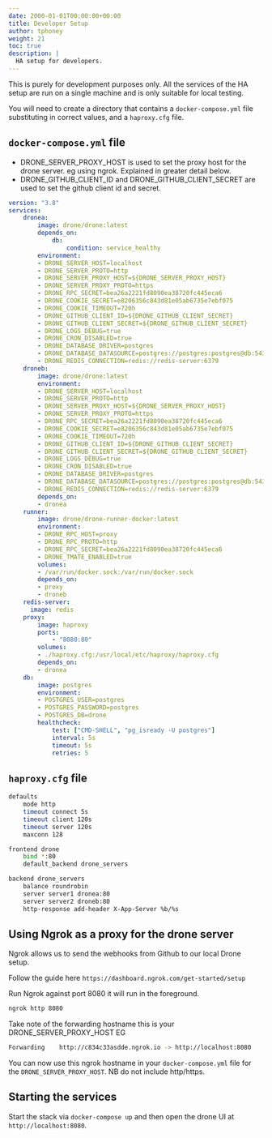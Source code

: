 ```yaml
---
date: 2000-01-01T00:00:00+00:00
title: Developer Setup
author: tphoney
weight: 21
toc: true
description: |
  HA setup for developers.
---
```


This is purely for development purposes only. All the services of the HA setup are run on a single machine and is only suitable for local testing.

You will need to create a directory that contains a `docker-compose.yml` file substituting in correct values, and a `haproxy.cfg` file.

## `docker-compose.yml` file

- DRONE_SERVER_PROXY_HOST is used to set the proxy host for the drone server. eg using ngrok. Explained in greater detail below.
- DRONE_GITHUB_CLIENT_ID and DRONE_GITHUB_CLIENT_SECRET are used to set the github client id and secret.

```yaml
version: "3.8"
services:
    dronea:
        image: drone/drone:latest
        depends_on: 
            db:
                condition: service_healthy
        environment:
        - DRONE_SERVER_HOST=localhost
        - DRONE_SERVER_PROTO=http
        - DRONE_SERVER_PROXY_HOST=${DRONE_SERVER_PROXY_HOST}
        - DRONE_SERVER_PROXY_PROTO=https
        - DRONE_RPC_SECRET=bea26a2221fd8090ea38720fc445eca6
        - DRONE_COOKIE_SECRET=e8206356c843d81e05ab6735e7ebf075
        - DRONE_COOKIE_TIMEOUT=720h
        - DRONE_GITHUB_CLIENT_ID=${DRONE_GITHUB_CLIENT_SECRET}
        - DRONE_GITHUB_CLIENT_SECRET=${DRONE_GITHUB_CLIENT_SECRET}
        - DRONE_LOGS_DEBUG=true
        - DRONE_CRON_DISABLED=true
        - DRONE_DATABASE_DRIVER=postgres
        - DRONE_DATABASE_DATASOURCE=postgres://postgres:postgres@db:5432/drone?sslmode=disable
        - DRONE_REDIS_CONNECTION=redis://redis-server:6379
    droneb:
        image: drone/drone:latest
        environment:
        - DRONE_SERVER_HOST=localhost
        - DRONE_SERVER_PROTO=http
        - DRONE_SERVER_PROXY_HOST=${DRONE_SERVER_PROXY_HOST}
        - DRONE_SERVER_PROXY_PROTO=https
        - DRONE_RPC_SECRET=bea26a2221fd8090ea38720fc445eca6
        - DRONE_COOKIE_SECRET=e8206356c843d81e05ab6735e7ebf075
        - DRONE_COOKIE_TIMEOUT=720h
        - DRONE_GITHUB_CLIENT_ID=${DRONE_GITHUB_CLIENT_SECRET}
        - DRONE_GITHUB_CLIENT_SECRET=${DRONE_GITHUB_CLIENT_SECRET}
        - DRONE_LOGS_DEBUG=true
        - DRONE_CRON_DISABLED=true
        - DRONE_DATABASE_DRIVER=postgres
        - DRONE_DATABASE_DATASOURCE=postgres://postgres:postgres@db:5432/drone?sslmode=disable
        - DRONE_REDIS_CONNECTION=redis://redis-server:6379
        depends_on: 
        - dronea
    runner:
        image: drone/drone-runner-docker:latest
        environment:
        - DRONE_RPC_HOST=proxy
        - DRONE_RPC_PROTO=http
        - DRONE_RPC_SECRET=bea26a2221fd8090ea38720fc445eca6
        - DRONE_TMATE_ENABLED=true
        volumes:
        - /var/run/docker.sock:/var/run/docker.sock
        depends_on: 
        - proxy
        - droneb 
    redis-server:
      image: redis
    proxy:
        image: haproxy
        ports:
            - "8080:80"
        volumes:
        - ./haproxy.cfg:/usr/local/etc/haproxy/haproxy.cfg
        depends_on: 
        - dronea
    db:
        image: postgres
        environment:
        - POSTGRES_USER=postgres
        - POSTGRES_PASSWORD=postgres
        - POSTGRES_DB=drone
        healthcheck:
            test: ["CMD-SHELL", "pg_isready -U postgres"]
            interval: 5s
            timeout: 5s
            retries: 5
```

## `haproxy.cfg` file

```bash
defaults
    mode http
    timeout connect 5s
    timeout client 120s
    timeout server 120s
    maxconn 128

frontend drone
    bind *:80
    default_backend drone_servers

backend drone_servers
    balance roundrobin
    server server1 dronea:80
    server server2 droneb:80
    http-response add-header X-App-Server %b/%s
```

## Using Ngrok as a proxy for the drone server

Ngrok allows us to send the webhooks from Github to our local Drone setup.

Follow the guide here `https://dashboard.ngrok.com/get-started/setup`

Run Ngrok against port 8080 it will run in the foreground.

```bash
ngrok http 8080
```

Take note of the forwarding hostname this is your DRONE_SERVER_PROXY_HOST EG

```bash
Forwarding    http://c834c33asdde.ngrok.io -> http://localhost:8080
```

You can now use this ngrok hostname in your `docker-compose.yml` file for the `DRONE_SERVER_PROXY_HOST`. NB do not include http/https.

## Starting the services

Start the stack via `docker-compose up` and then open the drone UI at `http://localhost:8080`.
